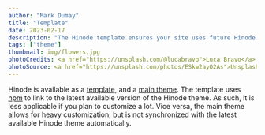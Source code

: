 ```yaml
---
author: "Mark Dumay"
title: "Template"
date: 2023-02-17
description: "The Hinode template ensures your site uses future Hinode updates."
tags: ["theme"]
thumbnail: img/flowers.jpg
photoCredits: <a href="https://unsplash.com/@lucabravo">Luca Bravo</a>
photoSource: <a href="https://unsplash.com/photos/ESkw2ayO2As">Unsplash</a>
---
```


Hinode is available as a [template](https://github.com/gethinode/template), and a [main theme](https://github.com/gethinode/hinode). The template uses [npm](https://www.npmjs.com) to link to the latest available version of the Hinode theme. As such, it is less applicable if you plan to customize a lot. Vice versa, the main theme allows for heavy customization, but is not synchronized with the latest available Hinode theme automatically.

